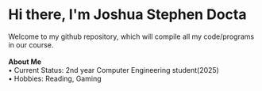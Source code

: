 # Hi there, I'm Joshua Stephen Docta
Welcome to my github repository, which will compile all my code/programs in our course.<br><br>
**About Me**<br>
• Current Status: 2nd year Computer Engineering student(2025)<br>
• Hobbies: Reading, Gaming
